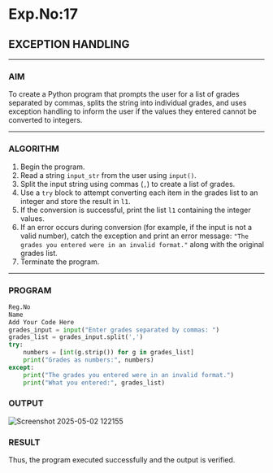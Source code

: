 # Exp.No:17  
## EXCEPTION HANDLING

---

### AIM  
To create a Python program that prompts the user for a list of grades separated by commas, splits the string into individual grades, and uses exception handling to inform the user if the values they entered cannot be converted to integers.

---

### ALGORITHM

1. Begin the program.  
2. Read a string `input_str` from the user using `input()`.  
3. Split the input string using commas (`,`) to create a list of grades.  
4. Use a `try` block to attempt converting each item in the grades list to an integer and store the result in `l1`.  
5. If the conversion is successful, print the list `l1` containing the integer values.  
6. If an error occurs during conversion (for example, if the input is not a valid number), catch the exception and print an error message: `"The grades you entered were in an invalid format."` along with the original grades list.  
7. Terminate the program.

---

### PROGRAM

```python
Reg.No
Name
Add Your Code Here
grades_input = input("Enter grades separated by commas: ")
grades_list = grades_input.split(',')
try:
    numbers = [int(g.strip()) for g in grades_list]
    print("Grades as numbers:", numbers)
except:
    print("The grades you entered were in an invalid format.")
    print("What you entered:", grades_list)
```

### OUTPUT

![Screenshot 2025-05-02 122155](https://github.com/user-attachments/assets/72534fe8-9024-42fd-9656-441a797fd2c8)


### RESULT
Thus, the program executed successfully and the output is verified.
